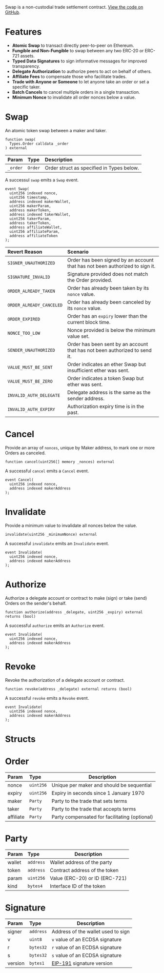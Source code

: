 Swap is a non-custodial trade settlement contract. [View the code on GitHub](https://github.com/airswap/airswap-protocols/tree/master/protocols/swap).

# Features

- **Atomic Swap** to transact directly peer-to-peer on Ethereum.
- **Fungible and Non-Fungible** to swap between any two ERC-20 or ERC-721 assets.
- **Typed Data Signatures** to sign informative messages for improved transparency.
- **Delegate Authorization** to authorize peers to act on behalf of others.
- **Affiliate Fees** to compensate those who facilitate trades.
- **Trade with Anyone or Someone** to let anyone take an order or set a specific taker.
- **Batch Cancels** to cancel multiple orders in a single transaction.
- **Minimum Nonce** to invalidate all order nonces below a value.

# Swap

An atomic token swap between a maker and taker.

```Solidity
function swap(
  Types.Order calldata _order
) external
```

| Param    | Type    | Description                               |
| :------- | :------ | :---------------------------------------- |
| `_order` | `Order` | Order struct as specified in Types below. |

A successul `swap` emits a `Swap` event.

```Solidity
event Swap(
  uint256 indexed nonce,
  uint256 timestamp,
  address indexed makerWallet,
  uint256 makerParam,
  address makerToken,
  address indexed takerWallet,
  uint256 takerParam,
  address takerToken,
  address affiliateWallet,
  uint256 affiliateParam,
  address affiliateToken
);
```

| Revert Reason            | Scenario                                                                     |
| :----------------------- | :--------------------------------------------------------------------------- |
| `SIGNER_UNAUTHORIZED`    | Order has been signed by an account that has not been authorized to sign it. |
| `SIGNATURE_INVALID`      | Signature provided does not match the Order provided.                        |
| `ORDER_ALREADY_TAKEN`    | Order has already been taken by its `nonce` value.                           |
| `ORDER_ALREADY_CANCELED` | Order has already been canceled by its `nonce` value.                        |
| `ORDER_EXPIRED`          | Order has an `expiry` lower than the current block time.                     |
| `NONCE_TOO_LOW`          | Nonce provided is below the minimum value set.                               |
| `SENDER_UNAUTHORIZED`    | Order has been sent by an account that has not been authorized to send it.   |
| `VALUE_MUST_BE_SENT`     | Order indicates an ether Swap but insufficient ether was sent.               |
| `VALUE_MUST_BE_ZERO`     | Order indicates a token Swap but ether was sent.                             |
| `INVALID_AUTH_DELEGATE`  | Delegate address is the same as the sender address.                          |
| `INVALID_AUTH_EXPIRY`    | Authorization expiry time is in the past.                                    |

# Cancel

Provide an array of `nonces`, unique by Maker address, to mark one or more Orders as canceled.

```Solidity
function cancel(uint256[] memory _nonces) external
```

A successful `cancel` emits a `Cancel` event.

```Solidity
event Cancel(
  uint256 indexed nonce,
  address indexed makerAddress
);
```

# Invalidate

Provide a minimum value to invalidate all nonces below the value.

```Solidity
invalidate(uint256 _minimumNonce) external
```

A successful `invalidate` emits an `Invalidate` event.

```Solidity
event Invalidate(
  uint256 indexed nonce,
  address indexed makerAddress
);
```

# Authorize

Authorize a delegate account or contract to make (sign) or take (send) Orders on the sender's behalf.

```Solidity
function authorize(address _delegate, uint256 _expiry) external returns (bool)
```

A successful `authorize` emits an `Authorize` event.

```Solidity
event Invalidate(
  uint256 indexed nonce,
  address indexed makerAddress
);
```

# Revoke

Revoke the authorization of a delegate account or contract.

```Solidity
function revoke(address _delegate) external returns (bool)
```

A successful `revoke` emits a `Revoke` event.

```Solidity
event Invalidate(
  uint256 indexed nonce,
  address indexed makerAddress
);
```

# Structs

# Order

| Param     | Type      | Description                                   |
| :-------- | :-------- | --------------------------------------------- |
| nonce     | `uint256` | Unique per maker and should be sequential     |
| expiry    | `uint256` | Expiry in seconds since 1 January 1970        |
| maker     | `Party`   | Party to the trade that sets terms            |
| taker     | `Party`   | Party to the trade that accepts terms         |
| affiliate | `Party`   | Party compensated for facilitating (optional) |

# Party

| Param  | Type      | Description                    |
| :----- | :-------- | ------------------------------ |
| wallet | `address` | Wallet address of the party    |
| token  | `address` | Contract address of the token  |
| param  | `uint256` | Value (ERC-20) or ID (ERC-721) |
| kind   | `bytes4`  | Interface ID of the token      |

# Signature

| Param   | Type      | Description                                                                               |
| :------ | :-------- | ----------------------------------------------------------------------------------------- |
| signer  | `address` | Address of the wallet used to sign                                                        |
| v       | `uint8`   | `v` value of an ECDSA signature                                                           |
| r       | `bytes32` | `r` value of an ECDSA signature                                                           |
| s       | `bytes32` | `s` value of an ECDSA signature                                                           |
| version | `bytes1`  | [EIP-191](https://github.com/ethereum/EIPs/blob/master/EIPS/eip-191.md) signature version |
